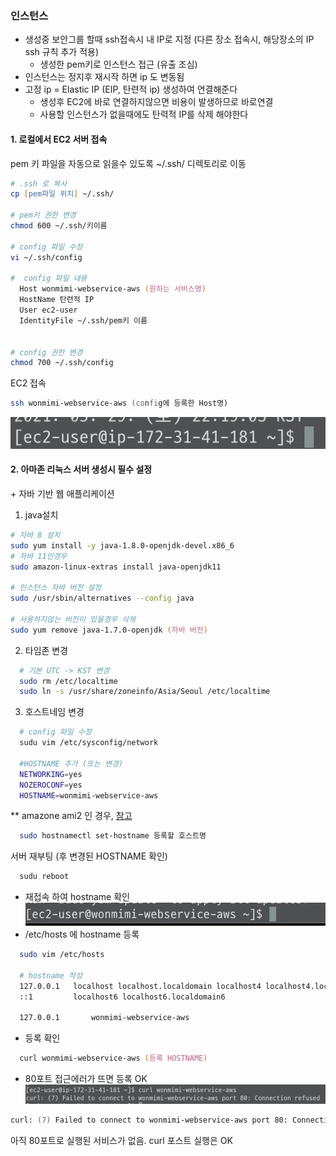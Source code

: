### 인스턴스 
- 생성중 보안그룹 할때 ssh접속시 내 IP로 지정 (다른 장소 접속시, 해당장소의 IP ssh 규칙 추가 적용)
  * 생성한 pem키로 인스턴스 접근 (유출 조심)
- 인스턴스는 정지후 재시작 하면 ip 도 변동됨
- 고정 ip = Elastic IP (EIP, 탄련적 ip) 생성하여 연결해준다
  * 생성후 EC2에 바로 연결하지않으면 비용이 발생하므로 바로연결 
  * 사용할 인스턴스가 없을때에도 탄력적 IP를 삭제 해야한다 

#### 1. 로컬에서 EC2 서버 접속
pem 키 파일을 자동으로 읽을수 있도록 ~/.ssh/ 디렉토리로 이동 
```zsh
# .ssh 로 복사 
cp [pem파일 위치] ~/.ssh/

# pem키 권한 변경
chmod 600 ~/.ssh/키이름

# config 파일 수정 
vi ~/.ssh/config 

#  config 파일 내용 
  Host wonmimi-webservice-aws (원하는 서비스명)
  HostName 탄련적 IP
  User ec2-user
  IdentityFile ~/.ssh/pem키 이름


# config 권한 변경
chmod 700 ~/.ssh/config
```

EC2 접속
```zsh
ssh wonmimi-webservice-aws (config에 등록한 Host명)
```
![접속 성공시](../img/ec2-hostname-before.png)

#### 2. 아마존 리눅스 서버 생성시 필수 설정 
\+ 자바 기반 웹 애플리케이션
1) java설치 
  ```zsh
  # 자바 8 설치 
  sudo yum install -y java-1.8.0-openjdk-devel.x86_6
  # 자바 11인경우
  sudo amazon-linux-extras install java-openjdk11

  # 인스턴스 자바 버전 설정
  sudo /usr/sbin/alternatives --config java

  # 사용하지않는 버전이 있을경우 삭제 
  sudo yum remove java-1.7.0-openjdk (자바 버전)
  ```
2) 타임존 변경 
  ```zsh
    # 기본 UTC -> KST 변경
    sudo rm /etc/localtime
    sudo ln -s /usr/share/zoneinfo/Asia/Seoul /etc/localtime
  ```
3) 호스트네임 변경
```zsh
  # config 파일 수정
  sudu vim /etc/sysconfig/network

  #HOSTNAME 추가 (또는 변경)
  NETWORKING=yes
  NOZEROCONF=yes
  HOSTNAME=wonmimi-webservice-aws
```

 \** amazone ami2 인 경우, [참고](https://vkein.tistory.com/entry/%EC%95%84%EB%A7%88%EC%A1%B4-EC2-%EC%B4%88%EA%B8%B0-%EC%84%A4%EC%A0%95%ED%95%98%EA%B8%B0)
```zsh
  sudo hostnamectl set-hostname 등록할 호스트명
```
 서버 재부팅 (후 변경된 HOSTNAME 확인)
```zsh
  sudu reboot
```
  * 재접속 하여 hostname 확인 
![접속 시](../img/ec2_hostname_2.png)
  * /etc/hosts 에 hostname 등록
```zsh
  sudo vim /etc/hosts

  # hostname 작성
  127.0.0.1   localhost localhost.localdomain localhost4 localhost4.localdomain4
  ::1         localhost6 localhost6.localdomain6

  127.0.0.1       wonmimi-webservice-aws
```
  * 등록 확인 
  ```zsh
    curl wonmimi-webservice-aws (등록 HOSTNAME)
  ```
  * 80포트 접근에러가 뜨면 등록 OK
  ![curl](../img/ec2_curl.png)

  ```zsh
  curl: (7) Failed to connect to wonmimi-webservice-aws port 80: Connection refused
  ```
  아직 80포트로 실행된 서비스가 없음. curl 포스트 실행은 OK